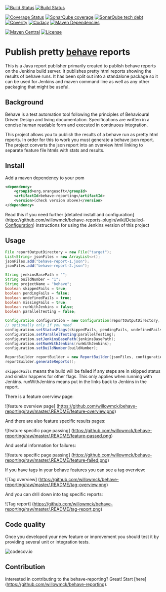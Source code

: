 [![Build Status](https://img.shields.io/travis/willowmck/behave-reporting.svg?label=Travis%20bulid)](https://travis-ci.org/willowmck/behave-reporting)
[![Build Status](https://img.shields.io/appveyor/ci/willowmck/behave-reporting/master.svg?label=AppVeyor%20build)](https://ci.appveyor.com/project/willowmck/behave-reporting/history)

[![Coverage Status](https://img.shields.io/codecov/c/github/willowmck/behave-reporting/master.svg?label=Unit%20tests%20coverage)](https://codecov.io/github/willowmck/behave-reporting)
[![SonarQube coverage](https://img.shields.io/sonar/http/nemo.sonarqube.org/org.orangesoft:behave-reporting/coverage.svg?label=All%20tests%20coverage)](http://nemo.sonarqube.org/overview/coverage?id=org.orangesoft%3Abehave-reporting)
[![SonarQube tech debt](https://img.shields.io/sonar/http/nemo.sonarqube.org/org.orangesoft:behave-reporting/tech_debt.svg?label=Sonarqube%20tech%20debt)](http://nemo.sonarqube.org/overview/debt?id=org.orangesoft%3Abehave-reporting)
[![Coverity](https://scan.coverity.com/projects/6166/badge.svg?label=Coverity%20analysis)](https://scan.coverity.com/projects/willowmck-behave-reporting)
[![Codacy](https://api.codacy.com/project/badge/grade/7f206992ed364f0896490057fdbdaa2e)](https://www.codacy.com/app/willowmck/behave-reporting)
[![Maven Dependencies](https://www.versioneye.com/user/projects/55c5301d653762001a0035ed/badge.svg)](https://www.versioneye.com/user/projects/55c5301d653762001a0035ed?child=summary)

[![Maven Central](https://img.shields.io/maven-central/v/org.orangesoft/behave-reporting.svg)](http://search.maven.org/#search|gav|1|g%3A%22org.orangesoft%22%20AND%20a%3A%22behave-reporting%22)
[![License](https://img.shields.io/badge/license-GNU%20LGPL%20v2.1-blue.svg)](https://raw.githubusercontent.com/willowmck/behave-reporting/master/LICENCE)

# Publish pretty [behave](http://pythonhosted.org/behave/) reports

This is a Java report publisher primarily created to publish behave reports on the Jenkins build server. It publishes pretty html reports showing the results of behave runs. It has been split out into a standalone package so it can be used for Jenkins and maven command line as well as any other packaging that might be useful.

## Background

Behave is a test automation tool following the principles of Behavioural Driven Design and living documentation. Specifications are written in a concise human readable form and executed in continuous integration.

This project allows you to publish the results of a behave run as pretty html reports. In order for this to work you must generate a behave json report. The project converts the json report into an overview html linking to separate feature file htmls with stats and results.

## Install

Add a maven dependency to your pom
```xml
<dependency>
    <groupId>org.orangesoft</groupId>
    <artifactId>behave-reporting</artifactId>
    <version>(check version above)</version>
</dependency>
```

Read this if you need further [detailed install and configuration]
(https://github.com/willowmck/behave-reports-plugin/wiki/Detailed-Configuration) instructions for using the Jenkins version of this project

## Usage
```java
File reportOutputDirectory = new File("target");
List<String> jsonFiles = new ArrayList<>();
jsonFiles.add("behave-report-1.json");
jsonFiles.add("behave-report-2.json");

String jenkinsBasePath = "";
String buildNumber = "1";
String projectName = "behave";
boolean skippedFails = true;
boolean pendingFails = false;
boolean undefinedFails = true;
boolean missingFails = true;
boolean runWithJenkins = false;
boolean parallelTesting = false;

Configuration configuration = new Configuration(reportOutputDirectory, projectName);
// optionally only if you need
configuration.setStatusFlags(skippedFails, pendingFails, undefinedFails, missingFails);
configuration.setParallelTesting(parallelTesting);
configuration.setJenkinsBasePath(jenkinsBasePath);
configuration.setRunWithJenkins(runWithJenkins);
configuration.setBuildNumber(buildNumber);

ReportBuilder reportBuilder = new ReportBuilder(jsonFiles, configuration);
reportBuilder.generateReports();
```
`skippedFails` means the build will be failed if any steps are in skipped status and similar happens for other flags. This only applies when running with Jenkins.
runWithJenkins means put in the links back to Jenkins in the report.

There is a feature overview page:

![feature overview page]
(https://github.com/willowmck/behave-reporting/raw/master/.README/feature-overview.png)

And there are also feature specific results pages:

![feature specific page passing]
(https://github.com/willowmck/behave-reporting/raw/master/.README/feature-passed.png)

And useful information for failures:

![feature specific page passing]
(https://github.com/willowmck/behave-reporting/raw/master/.README/feature-failed.png)

If you have tags in your behave features you can see a tag overview:

![Tag overview]
(https://github.com/willowmck/behave-reporting/raw/master/.README/tag-overview.png)

And you can drill down into tag specific reports:

![Tag report]
(https://github.com/willowmck/behave-reporting/raw/master/.README/tag-report.png)


## Code quality

Once you developed your new feature or improvement you should test it by providing several unit or integration tests.

![codecov.io](https://codecov.io/gh/willowmck/behave-reporting/branch/master/graphs/tree.svg)


## Contribution

Interested in contributing to the behave-reporting?  Great!  Start [here]
(https://github.com/willowmck/behave-reporting).
